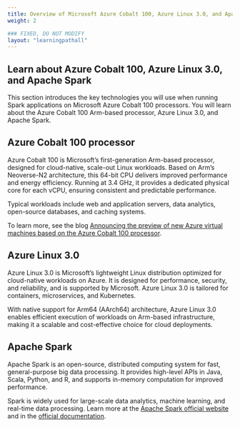 ```yaml
---
title: Overview of Microsoft Azure Cobalt 100, Azure Linux 3.0, and Apache Spark
weight: 2

### FIXED, DO NOT MODIFY
layout: "learningpathall"
---
```


## Learn about Azure Cobalt 100, Azure Linux 3.0, and Apache Spark

This section introduces the key technologies you will use when running Spark applications on Microsoft Azure Cobalt 100 processors. You will learn about the Azure Cobalt 100 Arm-based processor, Azure Linux 3.0, and Apache Spark.

## Azure Cobalt 100 processor

Azure Cobalt 100 is Microsoft’s first-generation Arm-based processor, designed for cloud-native, scale-out Linux workloads. Based on Arm’s Neoverse-N2 architecture, this 64-bit CPU delivers improved performance and energy efficiency. Running at 3.4 GHz, it provides a dedicated physical core for each vCPU, ensuring consistent and predictable performance.

Typical workloads include web and application servers, data analytics, open-source databases, and caching systems.

To learn more, see the blog [Announcing the preview of new Azure virtual machines based on the Azure Cobalt 100 processor](https://techcommunity.microsoft.com/blog/azurecompute/announcing-the-preview-of-new-azure-vms-based-on-the-azure-cobalt-100-processor/4146353).

## Azure Linux 3.0 

Azure Linux 3.0 is Microsoft’s lightweight Linux distribution optimized for cloud-native workloads on Azure. It is designed for performance, security, and reliability, and is supported by Microsoft. Azure Linux 3.0 is tailored for containers, microservices, and Kubernetes.

With native support for Arm64 (AArch64) architecture, Azure Linux 3.0 enables efficient execution of workloads on Arm-based infrastructure, making it a scalable and cost-effective choice for cloud deployments.

## Apache Spark 

Apache Spark is an open-source, distributed computing system for fast, general-purpose big data processing. It provides high-level APIs in Java, Scala, Python, and R, and supports in-memory computation for improved performance.

Spark is widely used for large-scale data analytics, machine learning, and real-time data processing. Learn more at the [Apache Spark official website](https://spark.apache.org/) and in the [official documentation](https://spark.apache.org/docs/latest/).
